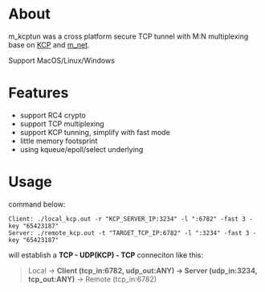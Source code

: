 
# About

m_kcptun was a cross platform secure TCP tunnel with M:N multiplexing base on [KCP](https://github.com/skywind3000/kcp) and [m_net](https://github.com/lalawue/m_net).

Support MacOS/Linux/Windows





# Features

- support RC4 crypto
- support TCP multiplexing
- support KCP tunning, simplify with fast mode
- little memory footsprint
- using kqueue/epoll/select underlying





# Usage

command below:

```
Client: ./local_kcp.out -r "KCP_SERVER_IP:3234" -l ":6782" -fast 3 -key "65423187"
Server: ./remote_kcp.out -t "TARGET_TCP_IP:6782" -l ":3234" -fast 3 -key "65423187"
```

will establish a **TCP - UDP(KCP) - TCP** conneciton like this:

> Local -> **Client (tcp_in:6782, udp_out:ANY) -> Server (udp_in:3234, tcp_out:ANY)** -> Remote (tcp_in:6782) 
